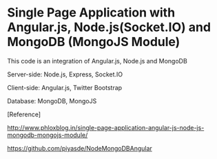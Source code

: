 Single Page Application with Angular.js, Node.js(Socket.IO) and MongoDB (MongoJS Module)
==========================


This code is an integration of Angular.js, Node.js and MongoDB

Server-side: Node.js, Express, Socket.IO

Client-side: Angular.js, Twitter Bootstrap

Database: MongoDB, MongoJS

[Reference]

http://www.phloxblog.in/single-page-application-angular-js-node-js-mongodb-mongojs-module/

https://github.com/piyasde/NodeMongoDBAngular
